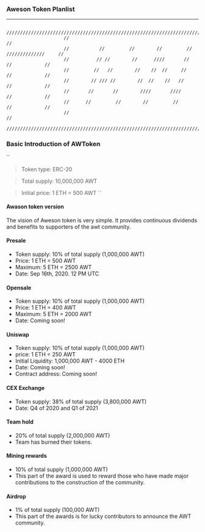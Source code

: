 ### Aweson Token Planlist

---

```
                     /////////////////////////////////////////////////////////////////////////
                     //                                                                     //
                     //           //         //        //         //     //////////////     // 
                     //          // //        //      ////       //           //            //
                     //         //   //        //    //  //     //            //            //
                     //        // /// //        //  //    //   //             //            //
                     //       //       //        ////       ////              //            //
                     //      //         //        //         //               //            //
                     //                                                                     //
                     /////////////////////////////////////////////////////////////////////////
```
### Basic Introduction of AWToken
``
> Token type: ERC-20

> Total supply: 10,000,000 AWT

> Initial price: 1 ETH = 500 AWT
``
#### Awason token version
The vision of Aweson token is very simple. It provides continuous dividends and benefits to supporters of the awt community.

#### Presale
  - Token supply: 10% of total supply (1,000,000 AWT)
  - Price: 1 ETH = 500 AWT
  - Maximum: 5 ETH = 2500 AWT
  - Date: Sep 16th, 2020. 12 PM UTC
 
#### Opensale
  - Token supply: 10% of total supply (1,000,000 AWT)
  - Price: 1 ETH = 400 AWT
  - Maximum: 5 ETH = 2000 AWT
  - Date: Coming soon!

#### Uniswap
  - Token supply: 10% of total supply (1,000,000 AWT)
  - price: 1 ETH = 250 AWT
  - Initial Liquidity: 1,000,000 AWT - 4000 ETH
  - Date: Coming soon!
  - Contract address: Coming soon!
#### CEX Exchange
  - Token supply: 38% of total supply (3,800,000 AWT)
  - Date: Q4 of 2020 and Q1 of 2021
#### Team hold 
  - 20% of total supply (2,000,000 AWT)
  - Team has burned their tokens.
#### Mining rewards
  - 10% of total supply (1,000,000 AWT)
  - This part of the award is used to reward those who have made major contributions to the construction of the community.
#### Airdrop
  - 1%  of total supply (100,000 AWT)
  - This part of the awards is for lucky contributors to announce the AWT community.
